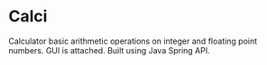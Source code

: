# Calci
Calculator basic arithmetic operations on integer and floating point numbers. GUI is attached. Built using Java Spring API.

